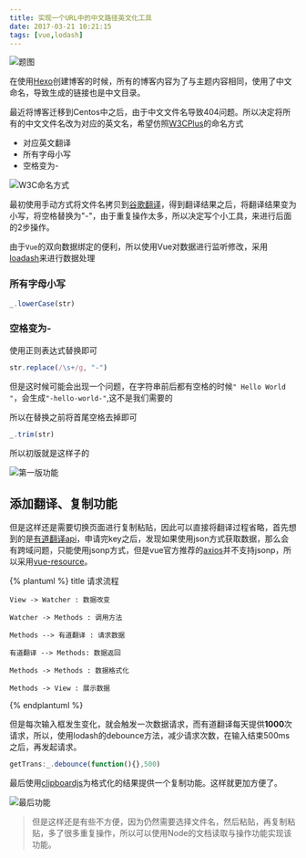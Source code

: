 ```yaml
---
title: 实现一个URL中的中文路径英文化工具
date: 2017-03-21 10:21:15
tags: [vue,lodash]
---
```


![题图](http://o93mwnwp7.bkt.clouddn.com/url-address.jpg?imageView/2/w/500)

在使用[Hexo](https://hexo.io/)创建博客的时候，所有的博客内容为了与主题内容相同，使用了中文命名，导致生成的链接也是中文目录。

<!--more-->

最近将博客迁移到Centos中之后，由于中文文件名导致404问题。所以决定将所有的中文文件名改为对应的英文名，希望仿照[W3CPlus](http://www.w3cplus.com/)的命名方式

* 对应英文翻译
* 所有字母小写
* 空格变为- 

![W3C命名方式](http://o93mwnwp7.bkt.clouddn.com/github/en-demo.png)

最初使用手动方式将文件名拷贝到[谷歌翻译](http://translate.google.cn/)，得到翻译结果之后，将翻译结果变为小写，将空格替换为"-"，由于重复操作太多，所以决定写个小工具，来进行后面的2步操作。

由于`Vue`的双向数据绑定的便利，所以使用Vue对数据进行监听修改，采用[loadash](https://lodash.com/)来进行数据处理

### 所有字母小写

```js
_.lowerCase(str)

```

### 空格变为-

使用正则表达式替换即可

```js
str.replace(/\s+/g, "-")

```
但是这时候可能会出现一个问题，在字符串前后都有空格的时候`" Hello World "`，会生成`"-hello-world-"`,这不是我们需要的

所以在替换之前将首尾空格去掉即可

```js
_.trim(str)

```
所以初版就是这样子的

![第一版功能](http://o93mwnwp7.bkt.clouddn.com/github/first-result.png)

## 添加翻译、复制功能

但是这样还是需要切换页面进行复制粘贴，因此可以直接将翻译过程省略，首先想到的是[有道翻译api](http://fanyi.youdao.com/openapi)，申请完key之后，发现如果使用json方式获取数据，那么会有跨域问题，只能使用jsonp方式，但是vue官方推荐的[axios](https://github.com/mzabriskie/axios)并不支持jsonp，所以采用[vue-resource](https://github.com/pagekit/vue-resource)。

{% plantuml %}
    title 请求流程

    View -> Watcher : 数据改变

    Watcher -> Methods : 调用方法

    Methods --> 有道翻译 : 请求数据

    有道翻译 --> Methods: 数据返回

    Methods -> Methods : 数据格式化

    Methods -> View : 展示数据 

{% endplantuml %}

但是每次输入框发生变化，就会触发一次数据请求，而有道翻译每天提供**1000**次请求，所以，使用lodash的debounce方法，减少请求次数，在输入结束500ms之后，再发起请求。

```js
getTrans:_.debounce(function(){},500)

```

最后使用[clipboardjs](https://clipboardjs.com/)为格式化的结果提供一个复制功能。这样就更加方便了。

![最后功能](http://o93mwnwp7.bkt.clouddn.com/github/finalResult.png)

> 但是这样还是有些不方便，因为仍然需要选择文件名，然后粘贴，再复制粘贴，多了很多重复操作，所以可以使用Node的文档读取与操作功能实现该功能。